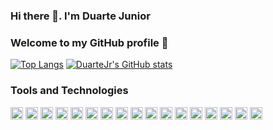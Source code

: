 ### Hi there 👋. I'm Duarte Junior
### Welcome to my GitHub profile 👋

[![Top Langs](https://github-readme-stats.vercel.app/api/top-langs/?username=duartejr)](https://github.com/anuraghazra/github-readme-stats)
[![DuarteJr's GitHub stats](https://github-readme-stats.vercel.app/api?username=duartejr&hide=contribs,prs,issues&show_icons=true)](https://github.com/anuraghazra/github-readme-stats)



### Tools and Technologies
<img src="https://cdn.jsdelivr.net/gh/devicons/devicon/icons/git/git-original.svg" width="20" height="20"/> <img src="https://cdn.jsdelivr.net/gh/devicons/devicon/icons/linux/linux-original.svg" width="20" height="20"/> <img src="https://cdn.jsdelivr.net/gh/devicons/devicon/icons/chrome/chrome-original.svg" width="20" height="20" /> 
            <img src="https://cdn.jsdelivr.net/gh/devicons/devicon/icons/gimp/gimp-original.svg" width="20" height="20" /> 
            <img src="https://cdn.jsdelivr.net/gh/devicons/devicon/icons/jupyter/jupyter-original.svg"  width="20" height="20" /> 
            <img src="https://cdn.jsdelivr.net/gh/devicons/devicon/icons/kotlin/kotlin-original.svg"  width="20" height="20" /> 
            <img src="https://cdn.jsdelivr.net/gh/devicons/devicon/icons/latex/latex-original.svg" width="20" height="20" /> 
            <img src="https://cdn.jsdelivr.net/gh/devicons/devicon/icons/mysql/mysql-original.svg"  width="20" height="20" /> 
            <img src="https://cdn.jsdelivr.net/gh/devicons/devicon/icons/numpy/numpy-original.svg"  width="20" height="20" /> 
            <img src="https://cdn.jsdelivr.net/gh/devicons/devicon/icons/pandas/pandas-original.svg" width="20" height="20" /> 
            <img src="https://cdn.jsdelivr.net/gh/devicons/devicon/icons/python/python-original.svg" width="20" height="20" /> 
            <img src="https://cdn.jsdelivr.net/gh/devicons/devicon/icons/r/r-original.svg" width="20" height="20" /> 
            <img src="https://cdn.jsdelivr.net/gh/devicons/devicon/icons/selenium/selenium-original.svg"  width="20" height="20" /> 
            <img src="https://cdn.jsdelivr.net/gh/devicons/devicon/icons/vim/vim-original.svg" width="20" height="20" /> 
            <img src="https://cdn.jsdelivr.net/gh/devicons/devicon/icons/visualstudio/visualstudio-plain.svg"  width="20" height="20" /> 
            <img src="https://cdn.jsdelivr.net/gh/devicons/devicon/icons/anaconda/anaconda-original.svg" width="20" height="20" /> 
            <img src="https://cdn.jsdelivr.net/gh/devicons/devicon/icons/microsoftsqlserver/microsoftsqlserver-plain.svg" width="20" height="20"  />
